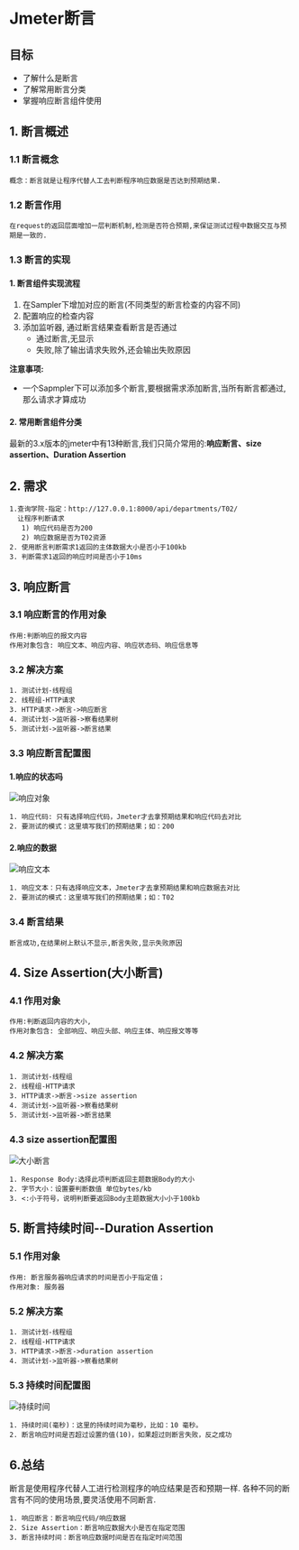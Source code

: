 # Jmeter断言

## 目标

- 了解什么是断言
- 了解常用断言分类
- 掌握响应断言组件使用

## 1. 断言概述

### 1.1 断言概念

```
概念：断言就是让程序代替人工去判断程序响应数据是否达到预期结果.
```

### 1.2 断言作用

```
在request的返回层面增加一层判断机制,检测是否符合预期,来保证测试过程中数据交互与预期是一致的.
```

### 1.3 断言的实现

#### 1. 断言组件实现流程

1. 在Sampler下增加对应的断言(不同类型的断言检查的内容不同)
2. 配置响应的检查内容
3. 添加监听器, 通过断言结果查看断言是否通过
   - 通过断言,无显示
   - 失败,除了输出请求失败外,还会输出失败原因

**注意事项:**

- 一个Sapmpler下可以添加多个断言,要根据需求添加断言,当所有断言都通过,那么请求才算成功

#### 2. 常用断言组件分类

最新的3.x版本的jmeter中有13种断言,我们只简介常用的:**响应断言、size assertion、Duration Assertion**



## 2. 需求

```
1.查询学院-指定：http://127.0.0.1:8000/api/departments/T02/ 
  让程序判断请求 
   1) 响应代码是否为200
   2) 响应数据是否为T02资源
2. 使用断言判断需求1返回的主体数据大小是否小于100kb
3. 判断需求1返回的响应时间是否小于10ms
```

## 3. 响应断言

### 3.1 响应断言的作用对象

```
作用:判断响应的报文内容
作用对象包含: 响应文本、响应内容、响应状态码、响应信息等
```

### 3.2 解决方案

```
1. 测试计划-线程组
2. 线程组-HTTP请求
3. HTTP请求->断言->响应断言
4. 测试计划->监听器->察看结果树
5. 测试计划->监听器->断言结果
```

### 3.3 响应断言配置图

#### 1.响应的状态吗

![响应对象](/img/resp_assertion.png)

```
1. 响应代码: 只有选择响应代码，Jmeter才去拿预期结果和响应代码去对比
2. 要测试的模式：这里填写我们的预期结果；如：200   
```

#### 2.响应的数据

![响应文本](/img/resp_assertion_document.png)

```
1. 响应文本：只有选择响应文本，Jmeter才去拿预期结果和响应数据去对比
2. 要测试的模式：这里填写我们的预期结果；如：T02 
```

### 3.4 断言结果

```
断言成功,在结果树上默认不显示,断言失败,显示失败原因
```

## 4. Size Assertion(大小断言)

### 4.1 作用对象

```
作用:判断返回内容的大小,
作用对象包含: 全部响应、响应头部、响应主体、响应报文等等
```

### 4.2 解决方案

```
1. 测试计划-线程组
2. 线程组-HTTP请求
3. HTTP请求->断言->size assertion 
4. 测试计划->监听器->察看结果树
5. 测试计划->监听器->断言结果
```

### 4.3 size assertion配置图

![大小断言](/img/size_assertion.png)

```
1. Response Body:选择此项判断返回主题数据Body的大小
2. 字节大小：设置要判断数值 单位bytes/kb
3. <:小于符号，说明判断要返回Body主题数据大小小于100kb
```

## 5. 断言持续时间--Duration Assertion

### 5.1 作用对象

```
作用: 断言服务器响应请求的时间是否小于指定值； 
作用对象: 服务器
```

### 5.2 解决方案

```
1. 测试计划-线程组
2. 线程组-HTTP请求
3. HTTP请求->断言->duration assertion
4. 测试计划->监听器->察看结果树
```

### 5.3 持续时间配置图

![持续时间](/img/duration_assertion.png)

```
1. 持续时间(毫秒)：这里的持续时间为毫秒，比如：10 毫秒。
2. 断言响应时间是否超过设置的值(10)，如果超过则断言失败，反之成功
```

## 6.总结

断言是使用程序代替人工进行检测程序的响应结果是否和预期一样. 各种不同的断言有不同的使用场景,要灵活使用不同断言.

```
1. 响应断言：断言响应代码/响应数据
2. Size Assertion：断言响应数据大小是否在指定范围
3. 断言持续时间：断言响应数据时间是否在指定时间范围
```


